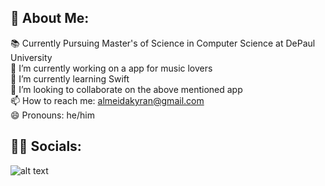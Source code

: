 ## 💫 About Me:
📚 Currently Pursuing Master's of Science in Computer Science at DePaul University<br>
🔭 I’m currently working on a app for music lovers<br>
🌱 I’m currently learning Swift<br>
👯 I’m looking to collaborate on the above mentioned app<br>
📫 How to reach me: almeidakyran@gmail.com<br>
😄 Pronouns: he/him<br>

## 🤳🏻 Socials:

![alt text][1.1]

[1.1]: https://imgur.com/0QurKs6.png

[1]: https://www.instagram.com/kyranalmeida

